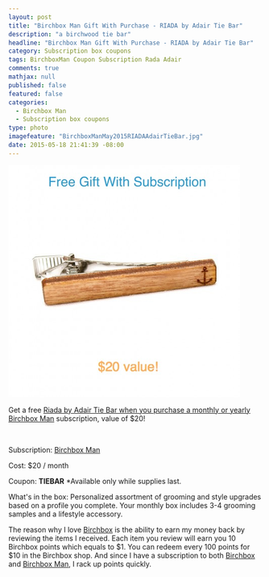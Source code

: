 ```yaml
---
layout: post
title: "Birchbox Man Gift With Purchase - RIADA by Adair Tie Bar"
description: "a birchwood tie bar"
headline: "Birchbox Man Gift With Purchase - RIADA by Adair Tie Bar"
category: Subscription box coupons
tags: BirchboxMan Coupon Subscription Rada Adair
comments: true
mathjax: null
published: false
featured: false
categories: 
  - Birchbox Man
  - Subscription box coupons
type: photo
imagefeature: "BirchboxManMay2015RIADAAdairTieBar.jpg"
date: 2015-05-18 21:41:39 -08:00
---
```

![Birchbox Man GWP Riada Tie Bar](/images/BirchboxManMay2015RIADAAdairTieBar.jpg)
<p>Get a free <a href="https://www.birchbox.com/shop/riada-by-adair-wood-tie-bar">Riada by Adair Tie Bar when you purchase a monthly or yearly <a href="https://www.birchbox.com/invite/whatsupmailbox">Birchbox Man</a> subscription, value of $20!</p>
<br>

<p>Subscription: <a href="https://www.birchbox.com/invite/whatsupmailbox">Birchbox Man</a></p>
<p>Cost: $20 / month</p>
<p>Coupon: <b>TIEBAR</b> *Available only while supplies last.</p>
<p>What's in the box: Personalized assortment of grooming and style upgrades based on a profile you complete. Your monthly box includes 3-4 grooming samples and a lifestyle accessory.</p>

<p>The reason why I love <a href="https://www.birchbox.com/invite/whatsupmailbox">Birchbox</a> is the ability to earn my money back by reviewing the items I received. Each item you review will earn you 10 Birchbox points which equals to $1. You can redeem every 100 points for $10 in the Birchbox shop. And since I have a subscription to both <a href="https://www.birchbox.com/invite/whatsupmailbox">Birchbox</a> and <a href="https://www.birchbox.com/invite/whatsupmailbox">Birchbox Man</a>, I rack up points quickly.</p>
